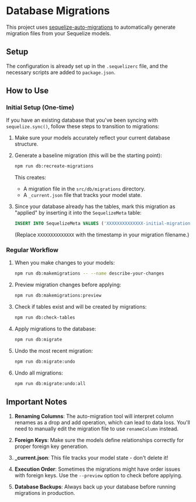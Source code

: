 # Database Migrations

This project uses [sequelize-auto-migrations](https://github.com/scimonster/sequelize-auto-migrations) to automatically generate migration files from your Sequelize models.

## Setup

The configuration is already set up in the `.sequelizerc` file, and the necessary scripts are added to `package.json`.

## How to Use

### Initial Setup (One-time)

If you have an existing database that you've been syncing with `sequelize.sync()`, follow these steps to transition to migrations:

1. Make sure your models accurately reflect your current database structure.
2. Generate a baseline migration (this will be the starting point):
   ```bash
   npm run db:recreate-migrations
   ```
   This creates:
   - A migration file in the `src/db/migrations` directory.
   - A `_current.json` file that tracks your model state.

3. Since your database already has the tables, mark this migration as "applied" by inserting it into the `SequelizeMeta` table:
   ```sql
   INSERT INTO SequelizeMeta VALUES ('XXXXXXXXXXXXXX-initial-migration.js');
   ```
   (Replace `XXXXXXXXXXXXXX` with the timestamp in your migration filename.)

### Regular Workflow

1. When you make changes to your models:
   ```bash
   npm run db:makemigrations -- --name describe-your-changes
   ```

2. Preview migration changes before applying:
   ```bash
   npm run db:makemigrations:preview
   ```

3. Check if tables exist and will be created by migrations:
   ```bash
   npm run db:check-tables
   ```

4. Apply migrations to the database:
   ```bash
   npm run db:migrate
   ```

5. Undo the most recent migration:
   ```bash
   npm run db:migrate:undo
   ```

6. Undo all migrations:
   ```bash
   npm run db:migrate:undo:all
   ```

## Important Notes

1. **Renaming Columns**: The auto-migration tool will interpret column renames as a drop and add operation, which can lead to data loss. You'll need to manually edit the migration file to use `renameColumn` instead.

2. **Foreign Keys**: Make sure the models define relationships correctly for proper foreign key generation.

3. **_current.json**: This file tracks your model state - don't delete it!

4. **Execution Order**: Sometimes the migrations might have order issues with foreign keys. Use the `--preview` option to check before applying.

5. **Database Backups**: Always back up your database before running migrations in production. 
